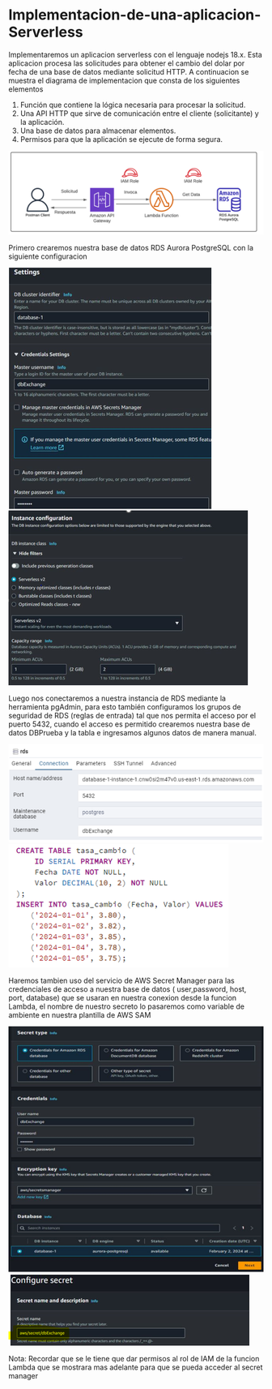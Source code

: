 <h1>Implementacion-de-una-aplicacion-Serverless</h1>

<p> Implementaremos un aplicacion serverless con el lenguaje nodejs 18.x. Esta aplicacion procesa las solicitudes para obtener el cambio del dolar por fecha de una 
base de datos mediante solicitud HTTP. A continuacion se muestra el diagrama de implementacion que consta de los siguientes elementos</p>

<ol>
  <li>Función que contiene la lógica necesaria para procesar la solicitud.</li>
  <li>Una API HTTP que sirve de comunicación entre el cliente (solicitante) y la aplicación.</li>
  <li>Una base de datos para almacenar elementos.</li>
  <li>Permisos para que la aplicación se ejecute de forma segura.</li>
</ol>  
<img src="https://github.com/mhcuenca/Implementacion-de-una-aplicacion-Serverless/blob/main/images/implement%20app.PNG" alt="alternatetext">


Primero crearemos nuestra base de datos RDS Aurora PostgreSQL con la siguiente configuracion

<img src="https://github.com/mhcuenca/Implementacion-de-una-aplicacion-Serverless/blob/main/images/RDS1.PNG" alt="alternatetext">  <img src="https://github.com/mhcuenca/Implementacion-de-una-aplicacion-Serverless/blob/main/images/RDS2.PNG" alt="alternatetext">

<p> Luego nos conectaremos a nuestra instancia de RDS mediante la herramienta pgAdmin, para esto también configuramos los grupos de seguridad de RDS (reglas de entrada) tal que nos permita el acceso por el puerto 5432, cuando el acceso es permitido crearemos nuestra base de datos DBPrueba y la tabla e ingresamos algunos datos de manera manual.</p>

<img src="https://github.com/mhcuenca/Implementacion-de-una-aplicacion-Serverless/blob/main/images/pgadmin.PNG" alt="alternatetext">  <img src="https://github.com/mhcuenca/Implementacion-de-una-aplicacion-Serverless/blob/main/images/scriptsql.PNG" alt="alternatetext">

<p>Haremos tambien uso del servicio de AWS Secret Manager para las credenciales de acceso a nuestra base de datos ( user,password, host, port, database) que se usaran en nuestra conexion desde la funcion Lambda, el nombre de nuestro secreto lo pasaremos como variable de ambiente en nuestra plantilla de AWS SAM </p>

<img src="https://github.com/mhcuenca/Implementacion-de-una-aplicacion-Serverless/blob/main/images/secret1.PNG" alt="alternatetext">  <img src="https://github.com/mhcuenca/Implementacion-de-una-aplicacion-Serverless/blob/main/images/secret2.PNG" alt="alternatetext">

<p>Nota: Recordar que se le tiene que dar permisos al rol de IAM de la funcion Lambda que se mostrara mas adelante para que se pueda acceder al secret manager</p>

